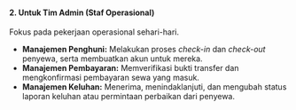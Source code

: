 #### 2. Untuk Tim Admin (Staf Operasional)

Fokus pada pekerjaan operasional sehari-hari.

* **Manajemen Penghuni:** Melakukan proses *check-in* dan *check-out* penyewa, serta membuatkan akun untuk mereka.
* **Manajemen Pembayaran:** Memverifikasi bukti transfer dan mengkonfirmasi pembayaran sewa yang masuk.
* **Manajemen Keluhan:** Menerima, menindaklanjuti, dan mengubah status laporan keluhan atau permintaan perbaikan dari penyewa.
